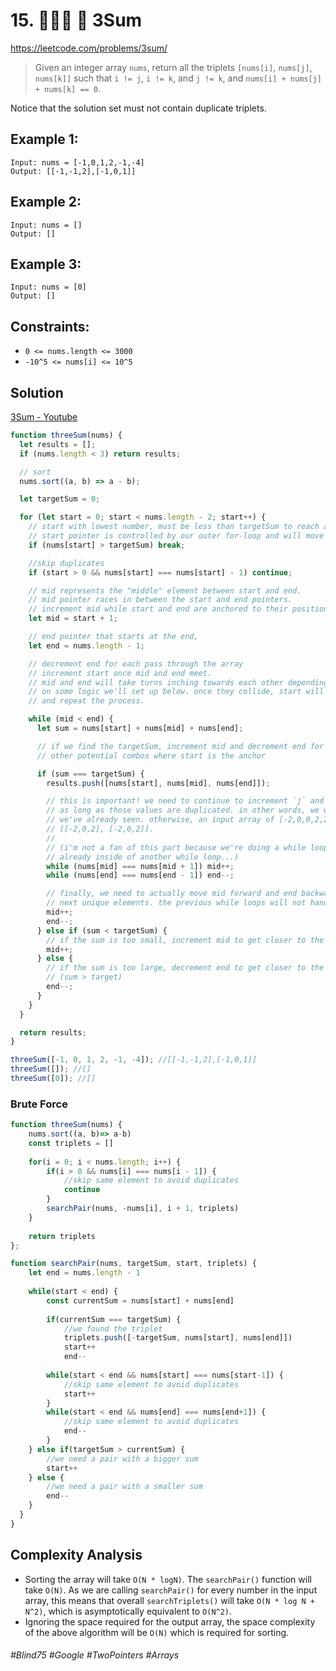 # 15. 👩🏽‍🦯 🔎 3Sum 
https://leetcode.com/problems/3sum/

> Given an integer array `nums`, return all the triplets `[nums[i]`, `nums[j]`, `nums[k]]` such that `i != j`, `i != k`, and `j != k`, and `nums[i] + nums[j] + nums[k] == 0`.

Notice that the solution set must not contain duplicate triplets.

## Example 1:
````
Input: nums = [-1,0,1,2,-1,-4]
Output: [[-1,-1,2],[-1,0,1]]
````
## Example 2:
````
Input: nums = []
Output: []
````
## Example 3:
````
Input: nums = [0]
Output: []
```` 
## Constraints:

- `0 <= nums.length <= 3000`
- `-10^5 <= nums[i] <= 10^5`

## Solution 
[3Sum - Youtube](https://www.youtube.com/embed/jXZDUdHRbhY)


````js
function threeSum(nums) {
  let results = [];
  if (nums.length < 3) return results;

  // sort
  nums.sort((a, b) => a - b);

  let targetSum = 0;

  for (let start = 0; start < nums.length - 2; start++) {
    // start with lowest number, must be less than targetSum to reach a target combined sum of 0
    // start pointer is controlled by our outer for-loop and will move the slowest.
    if (nums[start] > targetSum) break;

    //skip duplicates
    if (start > 0 && nums[start] === nums[start] - 1) continue;

    // mid represents the "middle" element between start and end.
    // mid pointer races in between the start and end pointers.
    // increment mid while start and end are anchored to their positions.
    let mid = start + 1;

    // end pointer that starts at the end,
    let end = nums.length - 1;

    // decrement end for each pass through the array
    // increment start once mid and end meet.
    // mid and end will take turns inching towards each other depending
    // on some logic we'll set up below. once they collide, start will be incremented up
    // and repeat the process.

    while (mid < end) {
      let sum = nums[start] + nums[mid] + nums[end];

      // if we find the targetSum, increment mid and decrement end for
      // other potential combos where start is the anchor

      if (sum === targetSum) {
        results.push([nums[start], nums[mid], nums[end]]);

        // this is important! we need to continue to increment `j` and decrement `k`
        // as long as those values are duplicated. in other words, we wanna skip values
        // we've already seen. otherwise, an input array of [-2,0,0,2,2] would result in
        // [[-2,0,2], [-2,0,2]].
        //
        // (i'm not a fan of this part because we're doing a while loop as we're
        // already inside of another while loop...)
        while (nums[mid] === nums[mid + 1]) mid++;
        while (nums[end] === nums[end - 1]) end--;

        // finally, we need to actually move mid forward and end backward to the
        // next unique elements. the previous while loops will not handle this.
        mid++;
        end--;
      } else if (sum < targetSum) {
        // if the sum is too small, increment mid to get closer to the target
        mid++;
      } else {
        // if the sum is too large, decrement end to get closer to the target
        // (sum > target)
        end--;
      }
    }
  }

  return results;
}

threeSum([-1, 0, 1, 2, -1, -4]); //[[-1,-1,2],[-1,0,1]]
threeSum([]); //[]
threeSum([0]); //[]
````
### Brute Force
````js
function threeSum(nums) {
    nums.sort((a, b)=> a-b)
    const triplets = []
    
    for(i = 0; i < nums.length; i++) {
        if(i > 0 && nums[i] === nums[i - 1]) {
            //skip same element to avoid duplicates
            continue
        }
        searchPair(nums, -nums[i], i + 1, triplets) 
    }
    
    return triplets
};

function searchPair(nums, targetSum, start, triplets) {
    let end = nums.length - 1
    
    while(start < end) {
        const currentSum = nums[start] + nums[end]
        
        if(currentSum === targetSum) {
            //we found the triplet
            triplets.push([-targetSum, nums[start], nums[end]])
            start++
            end--
        
        while(start < end && nums[start] === nums[start-1]) {
            //skip same element to avoid duplicates
            start++
        }
        while(start < end && nums[end] === nums[end+1]) {
            //skip same element to avoid duplicates
            end--
        }
    } else if(targetSum > currentSum) {
        //we need a pair with a bigger sum
        start++
    } else {
        //we need a pair with a smaller sum
        end--
    }
  }     
}
````

## Complexity Analysis

- Sorting the array will take `O(N * logN)`. The `searchPair()` function will take `O(N)`. As we are calling `searchPair()` for every number in the input array, this means that overall `searchTriplets()` will take `O(N * log N + N^2)`, which is asymptotically equivalent to `O(N^2)`.
- Ignoring the space required for the output array, the space complexity of the above algorithm will be `O(N)` which is required for sorting.

###### #Blind75 #Google #TwoPointers #Arrays
